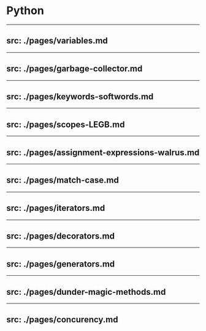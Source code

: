 
<!-- <<< @/snippets/external.ts#snippet -->
# Python


---
src: ./pages/variables.md
---
---
src: ./pages/garbage-collector.md
---
---
src: ./pages/keywords-softwords.md
---
---
src: ./pages/scopes-LEGB.md
---
---
src: ./pages/assignment-expressions-walrus.md
---
---
src: ./pages/match-case.md
---
---
src: ./pages/iterators.md
---
---
src: ./pages/decorators.md
---
---
src: ./pages/generators.md
---
---
src: ./pages/dunder-magic-methods.md
---
---
src: ./pages/concurency.md
---
